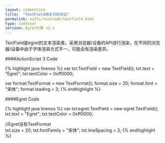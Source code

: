 ```yaml
---
layout: codeonline
title:  "TextField相关代码对比"
permalink: as2ts/textcode/textfield.html
type: codetext
version: Egret引擎 v1.x
---
```


TextField是egret的文本渲染类，采用浏览器/设备的API进行渲染，在不同的浏览器/设备中由于字体渲染方式不一，可能会有渲染差异。

####ActionScript 3 Code

{% highlight java linenos %}
var txt:TextField = new TextField();
txt.text = "Egret";
txt.textColor = 0xff0000;

var format:TextFormat = new TextFormat();
format.size = 20;
format.font = "宋体";
format.leading = 3;
{% endhighlight %}

####Egret Code

{% highlight java linenos %}
var txt:egret.TextField = new egret.TextField();
txt.text = "Egret";
txt.textColor = 0xff0000;

//Egret没有TextFormat     
txt.size = 20;
txt.fontFamily = "宋体";
txt.lineSpacing = 3;
{% endhighlight %}
